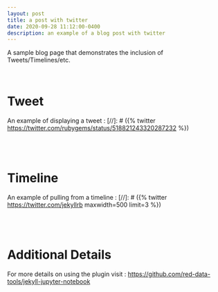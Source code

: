 ```yaml
---
layout: post
title: a post with twitter
date: 2020-09-28 11:12:00-0400
description: an example of a blog post with twitter
---
```

A sample blog page that demonstrates the inclusion of Tweets/Timelines/etc.

<br />

# Tweet
An example of displaying a tweet : 
[//]: # ({% twitter https://twitter.com/rubygems/status/518821243320287232 %})
<br />
<br />
<br />
<br />
# Timeline
An example of pulling from a timeline : 
[//]: # ({% twitter https://twitter.com/jekyllrb maxwidth=500 limit=3 %})
<br />
<br />
<br />
<br />
# Additional Details
For more details on using the plugin visit : https://github.com/red-data-tools/jekyll-jupyter-notebook